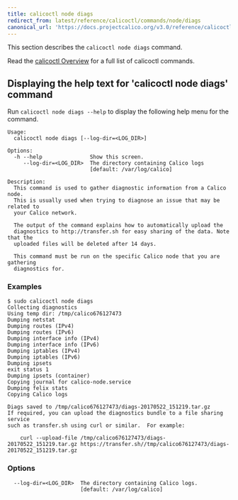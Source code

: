 ```yaml
---
title: calicoctl node diags
redirect_from: latest/reference/calicoctl/commands/node/diags
canonical_url: 'https://docs.projectcalico.org/v3.0/reference/calicoctl/commands/node/diags'
---
```


This section describes the `calicoctl node diags` command.

Read the [calicoctl Overview]({{site.baseurl}}/{{page.version}}/reference/calicoctl) 
for a full list of calicoctl commands.

## Displaying the help text for 'calicoctl node diags' command

Run `calicoctl node diags --help` to display the following help menu for the 
command.

```
Usage:
  calicoctl node diags [--log-dir=<LOG_DIR>]

Options:
  -h --help               Show this screen.
     --log-dir=<LOG_DIR>  The directory containing Calico logs
                          [default: /var/log/calico]

Description:
  This command is used to gather diagnostic information from a Calico node.
  This is usually used when trying to diagnose an issue that may be related to
  your Calico network.

  The output of the command explains how to automatically upload the 
  diagnostics to http://transfer.sh for easy sharing of the data. Note that the 
  uploaded files will be deleted after 14 days.

  This command must be run on the specific Calico node that you are gathering 
  diagnostics for.
```

### Examples

```
$ sudo calicoctl node diags
Collecting diagnostics
Using temp dir: /tmp/calico676127473
Dumping netstat
Dumping routes (IPv4)
Dumping routes (IPv6)
Dumping interface info (IPv4)
Dumping interface info (IPv6)
Dumping iptables (IPv4)
Dumping iptables (IPv6)
Dumping ipsets
exit status 1
Dumping ipsets (container)
Copying journal for calico-node.service
Dumping felix stats
Copying Calico logs

Diags saved to /tmp/calico676127473/diags-20170522_151219.tar.gz
If required, you can upload the diagnostics bundle to a file sharing service 
such as transfer.sh using curl or similar.  For example:

    curl --upload-file /tmp/calico676127473/diags-20170522_151219.tar.gz https://transfer.sh//tmp/calico676127473/diags-20170522_151219.tar.gz
```

### Options

```
  --log-dir=<LOG_DIR>  The directory containing Calico logs.
                       [default: /var/log/calico]
```
